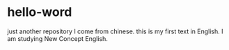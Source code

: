 # hello-word
just another repository
I come from chinese. this is my first text in English. I am studying New Concept English. 
